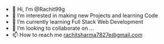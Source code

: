 - 👋 Hi, I’m @Rachit99g
- 👀 I’m interested in making new Projects and learning Code
- 🌱 I’m currently learning Full Stack Web Development
- 💞️ I’m looking to collaborate on ...
- 📫 How to reach me rachitsharma7827e@gmail.com

<!---
Rachit99g/Rachit99g is a ✨ special ✨ repository because its `README.md` (this file) appears on your GitHub profile.
You can click the Preview link to take a look at your changes.
--->
